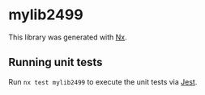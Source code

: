# mylib2499

This library was generated with [Nx](https://nx.dev).

## Running unit tests

Run `nx test mylib2499` to execute the unit tests via [Jest](https://jestjs.io).
